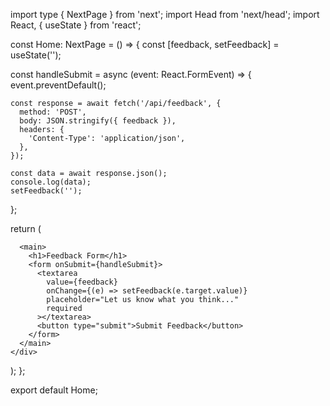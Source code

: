 
import type { NextPage } from 'next';
import Head from 'next/head';
import React, { useState } from 'react';

const Home: NextPage = () => {
  const [feedback, setFeedback] = useState('');

  const handleSubmit = async (event: React.FormEvent) => {
    event.preventDefault();

    const response = await fetch('/api/feedback', {
      method: 'POST',
      body: JSON.stringify({ feedback }),
      headers: {
        'Content-Type': 'application/json',
      },
    });

    const data = await response.json();
    console.log(data);
    setFeedback('');
  };

  return (
    <div>
      <Head>
        <title>Feedback Form</title>
        <meta name="description" content="Generated by create next app" />
        <link rel="icon" href="/favicon.ico" />
      </Head>

      <main>
        <h1>Feedback Form</h1>
        <form onSubmit={handleSubmit}>
          <textarea
            value={feedback}
            onChange={(e) => setFeedback(e.target.value)}
            placeholder="Let us know what you think..."
            required
          ></textarea>
          <button type="submit">Submit Feedback</button>
        </form>
      </main>
    </div>
  );
};

export default Home;
